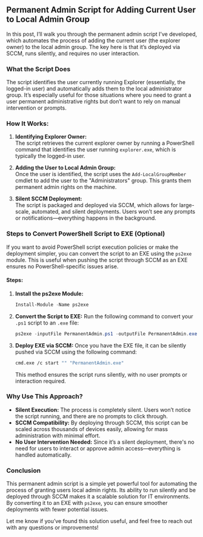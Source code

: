 ## **Permanent Admin Script for Adding Current User to Local Admin Group**

In this post, I’ll walk you through the permanent admin script I’ve developed, which automates the process of adding the current user (the explorer owner) to the local admin group. The key here is that it’s deployed via SCCM, runs silently, and requires no user interaction.

### **What the Script Does**
The script identifies the user currently running Explorer (essentially, the logged-in user) and automatically adds them to the local administrator group. It’s especially useful for those situations where you need to grant a user permanent administrative rights but don’t want to rely on manual intervention or prompts.

### **How It Works:**
1. **Identifying Explorer Owner:**  
   The script retrieves the current explorer owner by running a PowerShell command that identifies the user running `explorer.exe`, which is typically the logged-in user.

2. **Adding the User to Local Admin Group:**  
   Once the user is identified, the script uses the `Add-LocalGroupMember` cmdlet to add the user to the "Administrators" group. This grants them permanent admin rights on the machine.

3. **Silent SCCM Deployment:**  
   The script is packaged and deployed via SCCM, which allows for large-scale, automated, and silent deployments. Users won’t see any prompts or notifications—everything happens in the background.

### **Steps to Convert PowerShell Script to EXE (Optional)**  
If you want to avoid PowerShell script execution policies or make the deployment simpler, you can convert the script to an EXE using the `ps2exe` module. This is useful when pushing the script through SCCM as an EXE ensures no PowerShell-specific issues arise.

#### **Steps:**
1. **Install the ps2exe Module:**
   ```powershell
   Install-Module -Name ps2exe
   ```
   
2. **Convert the Script to EXE:**
   Run the following command to convert your `.ps1` script to an `.exe` file:
   ```powershell
   ps2exe -inputFile PermanentAdmin.ps1 -outputFile PermanentAdmin.exe
   ```

3. **Deploy EXE via SCCM:**
   Once you have the EXE file, it can be silently pushed via SCCM using the following command:
   ```bash
   cmd.exe /c start "" "PermanentAdmin.exe"
   ```
   This method ensures the script runs silently, with no user prompts or interaction required.

### **Why Use This Approach?**
- **Silent Execution:** The process is completely silent. Users won’t notice the script running, and there are no prompts to click through.
- **SCCM Compatibility:** By deploying through SCCM, this script can be scaled across thousands of devices easily, allowing for mass administration with minimal effort.
- **No User Intervention Needed:** Since it’s a silent deployment, there's no need for users to interact or approve admin access—everything is handled automatically.
  
### **Conclusion**
This permanent admin script is a simple yet powerful tool for automating the process of granting users local admin rights. Its ability to run silently and be deployed through SCCM makes it a scalable solution for IT environments. By converting it to an EXE with `ps2exe`, you can ensure smoother deployments with fewer potential issues.

Let me know if you’ve found this solution useful, and feel free to reach out with any questions or improvements!


